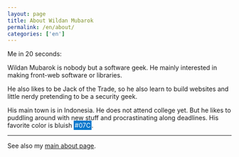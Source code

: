 ```yaml
---
layout: page
title: About Wildan Mubarok
permalink: /en/about/
categories: ['en']
---
```


Me in 20 seconds:

Wildan Mubarok is nobody but a software geek. He mainly interested in making front-web software or libraries.

He also likes to be Jack of the Trade, so he also learn to build websites and little nerdy pretending to be a security geek.

His main town is in Indonesia. He does not attend college yet. But he likes to puddling around with new stuff and procrastinating along deadlines. His favorite color is bluish <span style="color: white; background-color: #07c; padding: 2px">#07C</span>.

***

See also my [main about page](http://wellosoft.net/about).